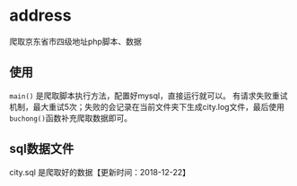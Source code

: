 # address
爬取京东省市四级地址php脚本、数据

## 使用

`main()` 是爬取脚本执行方法，配置好mysql，直接运行就可以。
有请求失败重试机制，最大重试5次；失败的会记录在当前文件夹下生成city.log文件，最后使用`buchong()`函数补充爬取数据即可。

## sql数据文件
city.sql 是爬取好的数据【更新时间：2018-12-22】
